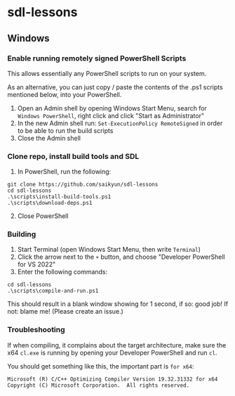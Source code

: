 # sdl-lessons

## Windows

### Enable running remotely signed PowerShell Scripts

This allows essentially any PowerShell scripts to run on your system.

As an alternative, you can just copy / paste the contents of the .ps1 scripts mentioned below, into your PowerShell.

1. Open an Admin shell by opening Windows Start Menu, search for `Windows PowerShell`, right click and click "Start as Administrator"
2. In the new Admin shell run: `Set-ExecutionPolicy RemoteSigned` in order to be able to run the build scripts
3. Close the Admin shell

### Clone repo, install build tools and SDL

1. In PowerShell, run the following:
```
git clone https://github.com/saikyun/sdl-lessons
cd sdl-lessons
.\scripts\install-build-tools.ps1
.\scripts\download-deps.ps1
```
2. Close PowerShell

### Building

1. Start Terminal (open Windows Start Menu, then write `Terminal`)
2. Click the arrow next to the `+` button, and choose "Developer PowerShell for VS 2022"
3. Enter the following commands:
```
cd sdl-lessons
.\scripts\compile-and-run.ps1
```

This should result in a blank window showing for 1 second, if so: good job! If not: blame me! (Please create an issue.)

### Troubleshooting

If when compiling, it complains about the target architecture, make sure the x64 `cl.exe` is running by opening your Developer PowerShell and run `cl`.

You should get something like this, the important part is `for x64`:
```
Microsoft (R) C/C++ Optimizing Compiler Version 19.32.31332 for x64
Copyright (C) Microsoft Corporation.  All rights reserved.
```
